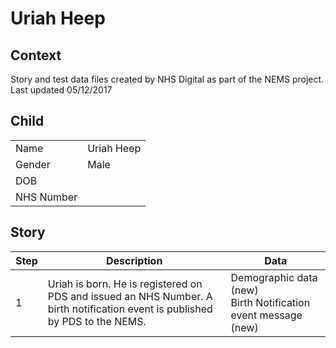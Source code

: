 # Uriah Heep
## Context
Story and test data files created by NHS Digital as part of the NEMS project. Last updated 05/12/2017
## Child

| | |
|---|---|
| Name | Uriah Heep |
| Gender | Male |
| DOB |  |
| NHS Number |  |

## Story

| Step | Description | Data |
|---|---|---|
| 1 | Uriah is born. He is registered on PDS and issued an NHS Number. A birth notification event is published by PDS to the NEMS.| Demographic data (new)<br>Birth Notification event message (new) |
